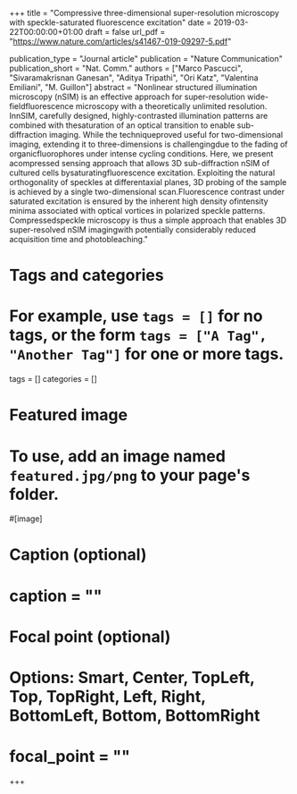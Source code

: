 +++
title = "Compressive three-dimensional super-resolution microscopy with speckle-saturated fluorescence excitation"
date = 2019-03-22T00:00:00+01:00
draft = false
url_pdf = "https://www.nature.com/articles/s41467-019-09297-5.pdf" 
 
publication_type = "Journal article"
publication = "Nature Communication"
publication_short = "Nat. Comm."
authors = ["Marco Pascucci", "Sivaramakrisnan Ganesan", "Aditya Tripathi", "Ori Katz", "Valentina Emiliani", "M. Guillon"]
abstract = "Nonlinear structured illumination microscopy (nSIM) is an effective approach for super-resolution wide-fieldfluorescence microscopy with a theoretically unlimited resolution. InnSIM, carefully designed, highly-contrasted illumination patterns are combined with thesaturation of an optical transition to enable sub-diffraction imaging. While the techniqueproved useful for two-dimensional imaging, extending it to three-dimensions is challengingdue to the fading of organicfluorophores under intense cycling conditions. Here, we present acompressed sensing approach that allows 3D sub-diffraction nSIM of cultured cells bysaturatingfluorescence excitation. Exploiting the natural orthogonality of speckles at differentaxial  planes,  3D  probing  of  the  sample  is  achieved  by  a  single  two-dimensional  scan.Fluorescence contrast under saturated excitation is ensured by the inherent high density ofintensity minima associated with optical vortices in polarized speckle patterns. Compressedspeckle microscopy is thus a simple approach that enables 3D super-resolved nSIM imagingwith potentially considerably reduced acquisition time and photobleaching."

# Tags and categories
# For example, use `tags = []` for no tags, or the form `tags = ["A Tag", "Another Tag"]` for one or more tags.
tags = []
categories = []

# Featured image
# To use, add an image named `featured.jpg/png` to your page's folder.
#[image]
  # Caption (optional)
#  caption = ""

  # Focal point (optional)
  # Options: Smart, Center, TopLeft, Top, TopRight, Left, Right, BottomLeft, Bottom, BottomRight
#  focal_point = ""
+++
